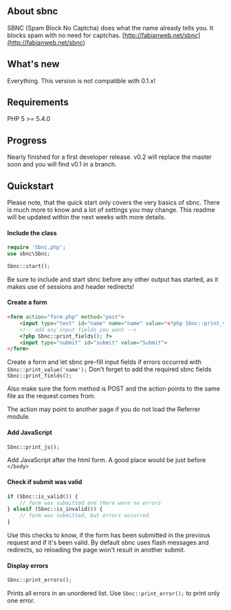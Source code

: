 ## About sbnc

SBNC (Spam Block No Captcha) does what the name already tells you. It blocks spam with no need for captchas.
[http://fabianweb.net/sbnc](http://fabianweb.net/sbnc)

## What's new

Everything. This version is not compatible with 0.1.x!

## Requirements

PHP 5 >= 5.4.0

## Progress

Nearly finished for a first developer release. v0.2 will replace the master soon and you will find v0.1 in a branch.

## Quickstart

Please note, that the quick start only covers the very basics of sbnc. There is much more to
know and a lot of settings you may change. This readme will be updated within the next weeks with more
details.

#### Include the class

```php
require 'Sbnc.php';
use sbnc\Sbnc;

Sbnc::start();
```

Be sure to include and start sbnc before any other output has started, as it makes use of sessions and
header redirects!

#### Create a form

```html
<form action="form.php" method="post">
    <input type="text" id="name" name="name" value="<?php Sbnc::print_value('name'); ?>">
    <!-- add any input fields you want -->
    <?php Sbnc::print_fields(); ?>
    <input type="submit" id="submit" value="Submit">
</form>
```

Create a form and let sbnc pre-fill input fields if errors occurred with ```Sbnc::print_value('name');```
Don't forget to add the required sbnc fields ```Sbnc::print_fields();```

Also make sure the form method is POST and the action points to the same file as the request comes from.

The action may point to another page if you do not load the Referrer module.

#### Add JavaScript

```php
Sbnc::print_js();
```

Add JavaScript after the html form. A good place would be just before ```</body>```

#### Check if submit was valid

```php
if (Sbnc::is_valid()) {
    // form was submitted and there were no errors
} elseif (Sbnc::is_invalid()) {
    // form was submitted, but errors occurred
}
```

Use this checks to know, if the form has been submitted in the previous request and if it's been valid.
By default sbnc uses flash messages and redirects, so reloading the page won't result in another submit.

#### Display errors

```php
Sbnc::print_errors();
```

Prints all errors in an unordered list. Use ```Sbnc::print_error();``` to print only one error.
